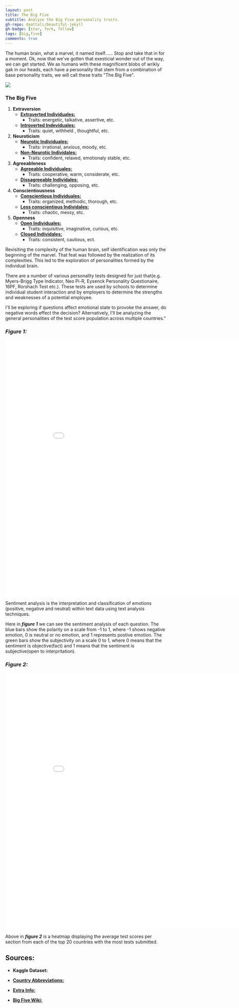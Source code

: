 ```yaml
---
layout: post
title: The Big Five
subtitle: Analyze the Big Five personality traits.
gh-repo: daattali/beautiful-jekyll
gh-badge: [star, fork, follow]
tags: [big,five]
comments: true
---
```


The human brain, what a marvel, it named itself...... Stop and take that in for a moment. Ok, now that we've gotten that exesticial wonder out of the way, we can get started. 
We as humans with these magnificent blobs of wrikly gak in our heads, each have a personality that stem from a combination of base personality traits, we will call these traits "The Big Five".

<img src="https://cdn.pixabay.com/photo/2014/11/01/18/21/brain-512758__340.png">


### **The Big Five**
1. **Extraversion**
    - <ins>**Extraverted Individuales:**</ins>
        - Traits: energetic, talkative, assertive, etc.
    - <ins>**Introverted Indeviduales:**</ins>
        - Traits: quiet, withheld , thoughtful, etc.
1. **Neuroticism**
    - <ins>**Neurotic Individuales:**</ins> 
         - Traits: irrational, anxious, moody, etc.
    - <ins>**Non-Neurotic Individales:**</ins>
         - Traits: confident, relaxed, emotionaly stable, etc.
1. **Agreeableness**
    - <ins>**Agreeable Individuales:**</ins> 
         - Traits: cooperative, warm, considerate, etc.
    - <ins>**Dissagreeable Individales:**</ins>
         - Traits: challenging, opposing, etc.
1. **Conscientiousness**
    - <ins>**Conscientious Individuales:**</ins> 
         - Traits: organized, methodic, thorough, etc.
    - <ins>**Less conscientious Individales:**</ins>
         - Traits: chaotic, messy, etc.
1. **Openness**
    - <ins>**Open Individuales:**</ins> 
         - Traits: inquisitive, imaginative, curious, etc.
    - <ins>**Closed Individales:**</ins>
         - Traits: consistent, cautious, ect.
         
         
Revisiting the complexity of the human brain, self identification was only the beginning of the marvel. That feat was followed by the realization of its complexities. This led to the exploration of personalities formed by the individual brain.


There are a number of various personality tests designed for just that(e.g. Myers-Brigg Type Indicator, Neo Pi-R, Eysenck Personality Questionaire, 16PF, Rorshach Test etc.). These tests are used by schools to determine individual student interaction and by employers to determine the strengths and weaknesses of a potential employee. 


I'll be exploring if questions affect emotional state to provoke the answer, do negative words effect the decision? 
Alternatively, I'll be analyzing the general personalities of the test score population across multiple countries."


### ***Figure 1:***
<iframe width="900" height="800" frameborder="0" scrolling="no" src="//plotly.com/~dustinstri92/7.embed"></iframe>

Sentiment analysis is the interpretation and classification of emotions (positive, negative and neutral) within text data using text analysis techniques.


Here in ***figure 1*** we can see the sentiment analysis of each question. The blue bars show the polarity on a scale from -1 to 1, where -1 shows negative emotion, 0 is neutral or no emotion, and  1 represents postive emotion. The green bars show the subjectivity on a scale 0 to 1, where 0 means that the sentiment is objective(fact) and 1 means that the sentiment is subjective(open to interpritation). 


### ***Figure 2:***
<iframe width="900" height="800" frameborder="0" scrolling="no" src="//plotly.com/~dustinstri92/5.embed"></iframe>

Above in ***figure 2*** is a heatmap displaying the average test scores per section from each of the top 20 countries with the most tests submitted. 

## **Sources:**
- **Kaggle Dataset:** <a href="https://www.kaggle.com/tunguz/big-five-personality-test">

- **Country Abbreviations:** <a href="https://sustainablesources.com/resources/country-abbreviations/">

- **Extra Info:** <a href="https://www.123test.com/big-five-personality-theory/">    

- **Big Five Wiki:** <a href="https://en.wikipedia.org/wiki/Big_Five_personality_traits">
